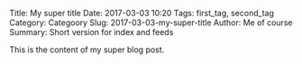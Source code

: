 Title: My super title
Date: 2017-03-03 10:20
Tags: first_tag, second_tag
Category: Categoory
Slug: 2017-03-03-my-super-title
Author: Me of course
Summary: Short version for index and feeds

This is the content of my super blog post.
